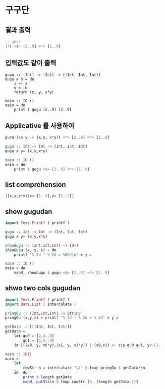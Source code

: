 # 구구단

## 결과 출력

```haskell
-- ghci
(*) <$> [2..9] <*> [2..9]
```

## 입력값도 같이 출력

```
gugu :: [Int] -> [Int] -> [(Int, Int, Int)]
gugu a b = do
    x <- a
    y <- b
    return (x, y, x*y)

main :: IO ()
main = do
    print $ gugu [2..9] [2..9]
```

## Applicative 를 사용하여

```haskell
pure (\x y -> (x,y, x*y)) <*> [2..9] <*> [2..9]
```

```haskell
gugu :: Int -> Int -> (Int, Int, Int)
gugu x y= (x,y,x*y)

main :: IO ()
main = do
    print $ gugu <$> [2..9] <*> [2..9]
```

## list comprehension

```haskell
[(x,y,x*y)|x<-[1..9],y<-[1..9]]
```

## show gugudan

```haskell
import Text.Printf ( printf )

gugu :: Int -> Int -> (Int, Int, Int)
gugu x y= (x,y,x*y)

showGugu :: (Int,Int,Int) -> IO()
showGugu (x, y, z) = do
    printf "% 2d * % 2d = %02d\n" x y z

main :: IO ()
main = do
    mapM_ showGugu $ gugu <$> [2..9] <*> [2..9]
```

## shwo two cols gugudan

```haskell
import Text.Printf ( printf )
import Data.List ( intercalate )

pringGu :: (Int,Int,Int) -> String
pringGu (x,y,z) = printf "% 2d * % 2d = % 2d" x y z

getData :: [[(Int, Int, Int)]]
getData =
    let gu0 = [2,4..8]
        gu1 = [3,5..9]
    in [[(x0, y, x0*y),(x1, y, x1*y)] | (x0,x1) <- zip gu0 gu1, y<-[1..9]]

main :: IO()
main =
    let
        rowStr n = intercalate "\t" $ fmap pringGu $ getData!!n
    in  do
        print $ length getData
        mapM_ putStrLn $ fmap rowStr [0..(length getData-1)]

```
